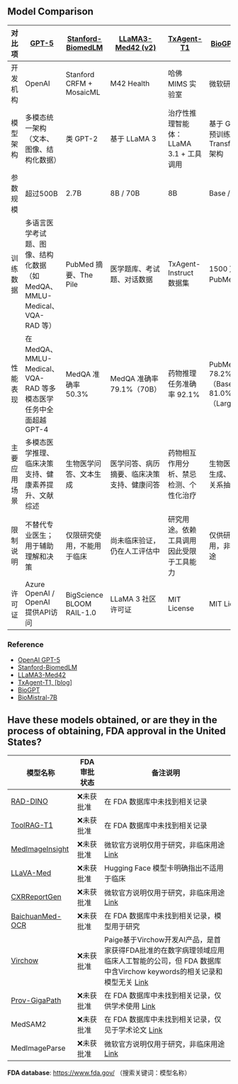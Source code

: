## Model Comparison

| 对比项         | [GPT-5](https://openai.com/index/introducing-gpt-5/)          | [Stanford-BiomedLM](https://huggingface.co/stanford-crfm/BioMedLM)           | [LLaMA3-Med42 (v2)](https://huggingface.co/m42-health/Llama3-Med42-70B)         | [TxAgent-T1](https://huggingface.co/mims-harvard/TxAgent-T1-Llama-3.1-8B)                  | [BioGPT 系列](https://huggingface.co/microsoft/biogpt)                   | [BioMistral-7B](https://huggingface.co/BioMistral/BioMistral-7B)                |
|---------------|------------|-----------------|---------------------------|-----------------------------|-------------------------------|------------------------------|
| 开发机构       | OpenAI                     | Stanford CRFM + MosaicML    | M42 Health                | 哈佛 MIMS 实验室            | 微软研究院                    | 法国学术与医疗机构合作        |
| 模型架构       | 多模态统一架构（文本、图像、结构化数据） | 类 GPT-2                    | 基于 LLaMA 3              | 治疗性推理智能体：LLaMA 3.1 + 工具调用         | 基于 GPT-2 预训练, Transformer 架构              | 基于 Mistral 预训练                |
| 参数规模       | 超过500B | 2.7B                        | 8B / 70B                  | 8B                      | Base / Large                  | 7B                           |
| 训练数据       | 多语言医学考试题、图像、结构化数据（如 MedQA、MMLU-Medical、VQA-RAD 等）  | PubMed 摘要、The Pile       | 医学题库、考试题、对话数据 | TxAgent-Instruct 数据集      | 1500 万篇 PubMed 摘要         | PubMed Central 开放获取数据   |
| 性能表现       | 在 MedQA、MMLU-Medical、VQA-RAD 等多模态医学任务中全面超越 GPT-4   | MedQA 准确率 50.3%           | MedQA 准确率 79.1%（70B）  | 药物推理任务准确率 92.1%     | PubMedQA：78.2%（Base），81.0%（Large） | 10 个医学问答基准上表现优异   |
| 主要应用场景   | 多模态医学推理、临床决策支持、健康素养提升、文献综述   | 生物医学问答、文本生成       | 医学问答、病历摘要、临床决策支持、健康问答 | 药物相互作用分析、禁忌检测、个性化治疗 | 生物医学文本生成、问答、关系抽取 | 医学问答、多语言生物医学 NLP  |
| 限制说明       | 不替代专业医生；用于辅助理解和决策   | 仅限研究使用，不能用于临床   | 尚未临床验证，仍在人工评估中 | 研究用途。依赖工具调用因此受限于工具能力          | 仅供研究使用，非临床用途       | 仅限研究使用，尚未临床验证    |
| 许可证         | Azure OpenAI / OpenAI 提供API访问  | BigScience BLOOM RAIL-1.0      | LLaMA 3 社区许可证         | MIT License                       | MIT License                        | apache-2.0                       |

### Reference
- [OpenAI GPT-5](https://openai.com/index/introducing-gpt-5/)
- [Stanford-BiomedLM](https://crfm.stanford.edu/2022/12/15/biomedlm.html)
- [LLaMA3-Med42](https://ollama.com/thewindmom/llama3-med42-70b)
- [TxAgent-T1, ](https://github.com/mims-harvard/TxAgent) [[blog]](https://kempnerinstitute.harvard.edu/research/deeper-learning/txagent-an-ai-agent-for-therapeutic-reasoning-across-a-universe-of-211-tools/)
- [BioGPT](https://github.com/microsoft/BioGPT)
- [BioMistral-7B](https://github.com/BioMistral/BioMistral?tab=readme-ov-file)

## Have these models obtained, or are they in the process of obtaining, FDA approval in the United States?

| 模型名称            | FDA 审批状态 | 备注说明
|---------------------|--------------|--------------------------------------------------------------------------|
| [RAD-DINO](https://huggingface.co/microsoft/rad-dino)            | ❌未获批准     | 在 FDA 数据库中未找到相关记录|
| [ToolRAG-T1](https://huggingface.co/mims-harvard/ToolRAG-T1-GTE-Qwen2-1.5B)         | ❌未获批准     | 在 FDA 数据库中未找到相关记录|
| [MedImageInsight](https://huggingface.co/lion-ai/MedImageInsights)     | ❌未获批准     | 微软官方说明仅用于研究，非临床用途 [Link](https://learn.microsoft.com/en-us/azure/ai-foundry/how-to/healthcare-ai/deploy-medimageinsight)|
| [LLaVA-Med](https://huggingface.co/microsoft/llava-med-v1.5-mistral-7b)           | ❌未获批准     | Hugging Face 模型卡明确指出不适用于临床 |
| [CXRReportGen](https://aka.ms/CXRReportGenModelCard)        | ❌未获批准     | 微软官方说明仅用于研究，非临床用途 [Link](https://learn.microsoft.com/en-us/azure/ai-foundry/how-to/healthcare-ai/deploy-cxrreportgen)|
| [BaichuanMed-OCR](https://huggingface.co/baichuan-inc/BaichuanMed-OCR-7B)     | ❌未获批准     | 在 FDA 数据库中未找到相关记录，模型用于研究 |
| [Virchow](https://huggingface.co/paige-ai/Virchow2)             | ❌未获批准     | Paige基于Virchow开发AI产品，是首家获得FDA批准的在数字病理领域应用临床人工智能的公司，但 FDA 数据库中含Virchow keywords的相关记录和模型无关 [Link](https://www.businesswire.com/news/home/20240108657644/en/Paige-Unveils-Game-Changing-AI-That-Revolutionizes-Cancer-Detection-Across-Multiple-Tissue-Types)|
| [Prov-GigaPath](https://huggingface.co/prov-gigapath/prov-gigapath)       | ❌未获批准     | 在 FDA 数据库中未找到相关记录，仅供学术使用 [Link](https://www.pathologynews.com/digital-pathology/prov-gigapath-microsofts-ai-model-analyzes-gigapixel-pathology-slides-2/)|
| MedSAM2            | ❌未获批准     | 在 FDA 数据库中未找到相关记录，仅见于学术论文 [Link](https://arxiv.org/html/2409.04298v1)|
| MedImageParse      | ❌未获批准     | 微软官方说明仅用于研究，非临床用途 [Link](https://learn.microsoft.com/en-us/azure/ai-foundry/how-to/healthcare-ai/deploy-medimageparse)|

**FDA database**: https://www.fda.gov/ （搜索关键词：模型名称）